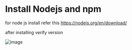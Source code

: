 # Install Nodejs and npm

for node js install refer this https://nodejs.org/en/download/

after installing verify version

![image](https://user-images.githubusercontent.com/44174633/180591985-6547f6d8-41c3-43b7-9f26-c70039d26e0b.png)

